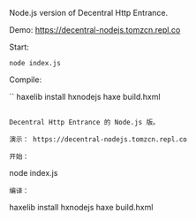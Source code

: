 Node.js version of Decentral Http Entrance.

Demo: https://decentral-nodejs.tomzcn.repl.co

Start:

```
node index.js
```

Compile:

``
haxelib install hxnodejs
haxe build.hxml
```

Decentral Http Entrance 的 Node.js 版。

演示： https://decentral-nodejs.tomzcn.repl.co

开始：

```
node index.js
```
编译：

```
haxelib install hxnodejs
haxe build.hxml
```

